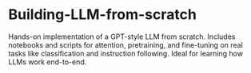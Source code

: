 # Building-LLM-from-scratch
Hands-on implementation of a GPT-style LLM from scratch. Includes notebooks and scripts for attention, pretraining, and fine-tuning on real tasks like classification and instruction following. Ideal for learning how LLMs work end-to-end.
